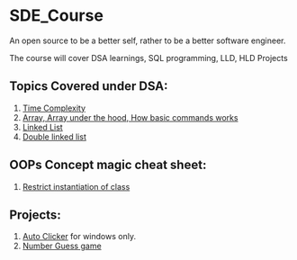 # SDE_Course
An open source to be a better self, rather to be a better software engineer. 

The course will cover DSA learnings, SQL programming, LLD, HLD Projects

## Topics Covered under DSA:
1. [Time Complexity](DSA/time_complexity/time_complexity.md)
2. [Array, Array under the hood, How basic commands works](DSA/array/single_list/array_definition.md)
3. [Linked List](DSA/array/linked_list/linked_list_under_the_hood.md)
4. [Double linked list](DSA/array/linked_list/double_linked_list.py)


## OOPs Concept magic cheat sheet:
1. [Restrict instantiation of class](DSA/OOPs_Concepts/singletone_class.py)


## Projects:
1. [Auto Clicker](Projects/auto_clicker/cursor_auto_run.py) for windows only.
2. [Number Guess game](Projects/guess_the_number.py)